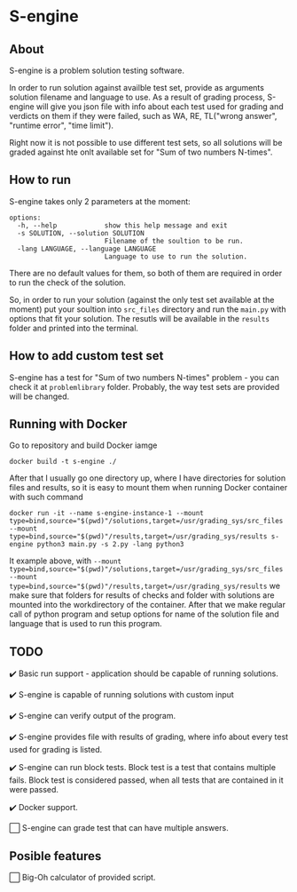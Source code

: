 # S-engine
## About
S-engine is a problem solution testing software.

In order to run solution against availble test set, provide as arguments solution filename and language to use. As a result of grading process, S-engine will give you json file with info about each test used for grading and verdicts on them if they were failed, such as WA, RE, TL("wrong answer", "runtime error", "time limit").

Right now it is not possible to use different test sets, so all solutions will be graded against hte onlt available set for "Sum of two numbers N-times".

## How to run

S-engine takes only 2 parameters at the moment:

```
options:
  -h, --help            show this help message and exit
  -s SOLUTION, --solution SOLUTION
                        Filename of the soultion to be run.
  -lang LANGUAGE, --language LANGUAGE
                        Language to use to run the solution.
```

There are no default values for them, so both of them are required in order to run the check of the solution.

So, in order to run your solution (against the only test set available at the moment) put your soultion into `src_files` directory and run the `main.py` with options that fit your solution. The resutls will be available in the `results` folder and printed into the terminal.

## How to add custom test set

S-engine has a test for "Sum of two numbers N-times" problem - you can check it at `problemlibrary` folder. Probably, the way test sets are provided will be changed.

## Running with Docker

Go to repository and build Docker iamge

```
docker build -t s-engine ./
```

After that I usually go one directory up, where I have directories for solution files and results, so it is easy to mount them when running Docker container with such command

```
docker run -it --name s-engine-instance-1 --mount type=bind,source="$(pwd)"/solutions,target=/usr/grading_sys/src_files --mount type=bind,source="$(pwd)"/results,target=/usr/grading_sys/results s-engine python3 main.py -s 2.py -lang python3
```

It example above, with `--mount type=bind,source="$(pwd)"/solutions,target=/usr/grading_sys/src_files --mount type=bind,source="$(pwd)"/results,target=/usr/grading_sys/results` we make sure that folders for results of checks and folder with solutions are mounted into the workdirectory of the container. After that we make regular call of python program and setup options for name of the solution file and language that is used to run this program.


## TODO
:heavy_check_mark: Basic run support  - application should be capable of running solutions. 

:heavy_check_mark: S-engine is capable of running solutions with custom input

:heavy_check_mark: S-engine can verify output of the program.

:heavy_check_mark: S-engine provides file with results of grading, where info about every test used for grading is listed.

:heavy_check_mark: S-engine can run block tests. Block test is a test that contains multiple fails. Block test is considered passed, when all tests that are contained in it were passed.

:heavy_check_mark: Docker support.

:white_large_square: S-engine can grade test that can have multiple answers.

## Posible features

:white_large_square: Big-Oh calculator of provided script.

<!-- :white_check_mark -->
